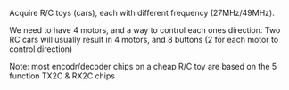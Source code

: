 Acquire R/C toys (cars), each with different frequency (27MHz/49MHz).

We need to have 4 motors, and a way to control each ones direction. Two RC cars will usually result in 4 motors, and 8 buttons (2 for each motor to control direction)

Note: most encodr/decoder chips on a cheap R/C toy are based on the 5 function TX2C & RX2C chips
